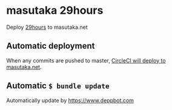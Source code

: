 # masutaka 29hours

Deploy [29hours](https://github.com/june29/29hours) to masutaka.net

## Automatic deployment

When any commits are pushed to master, [CircleCI will deploy to masutaka.net](https://circleci.com/gh/masutaka/masutaka-29hours/tree/master).

## Automatic `$ bundle update`

Automatically update by https://www.deppbot.com
